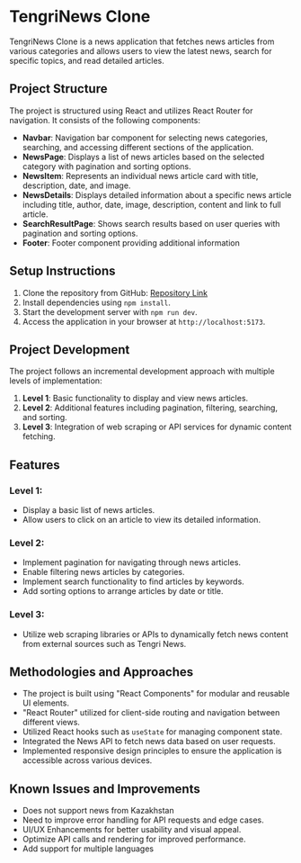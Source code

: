 
# TengriNews Clone

TengriNews Clone is a news application that fetches news articles from various categories and allows users to view the latest news, search for specific topics, and read detailed articles.

## Project Structure

The project is structured using React and utilizes React Router for navigation. It consists of the following components:

- **Navbar**: Navigation bar component for selecting news categories, searching, and accessing different sections of the application.
- **NewsPage**: Displays a list of news articles based on the selected category with pagination and sorting options.
- **NewsItem**: Represents an individual news article card with title, description, date, and image.
- **NewsDetails**: Displays detailed information about a specific news article including title, author, date, image, description, content and link to full article.
- **SearchResultPage**: Shows search results based on user queries with pagination and sorting options.
- **Footer**: Footer component providing additional information 




## Setup Instructions

1. Clone the repository from GitHub: [Repository Link](https://github.com/sdilnaz/news-website)
2. Install dependencies using `npm install`.
3. Start the development server with `npm run dev`.
4. Access the application in your browser at `http://localhost:5173`.



## Project Development

The project follows an incremental development approach with multiple levels of implementation:

1. **Level 1**: Basic functionality to display and view news articles.
2. **Level 2**: Additional features including pagination, filtering, searching, and sorting.
3. **Level 3**: Integration of web scraping or API services for dynamic content fetching.

## Features

### Level 1:

- Display a basic list of news articles.
- Allow users to click on an article to view its detailed information.

### Level 2:

- Implement pagination for navigating through news articles.
- Enable filtering news articles by categories.
- Implement search functionality to find articles by keywords.
- Add sorting options to arrange articles by date or title.

### Level 3:

- Utilize web scraping libraries or APIs to dynamically fetch news content from external sources such as Tengri News.


## Methodologies and Approaches

- The project is built using "React Components"  for modular and reusable UI elements.
- "React Router" utilized for client-side routing and navigation between different views.
- Utilized React hooks such as `useState` for managing component state.
- Integrated the News API to fetch news data based on user requests.
- Implemented responsive design principles to ensure the application is accessible across various devices.


## Known Issues and Improvements

- Does not support news from Kazakhstan 
- Need to improve error handling for API requests and edge cases.
- UI/UX Enhancements for better usability and visual appeal.
- Optimize API calls and rendering for improved performance.
- Add support for multiple languages 
